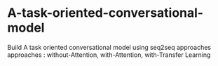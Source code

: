 # A-task-oriented-conversational-model
Build A task oriented conversational model using seq2seq approaches approaches : without-Attention, with-Attention, with-Transfer Learning
